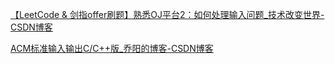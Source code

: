 [【LeetCode & 剑指offer刷题】熟悉OJ平台2：如何处理输入问题_技术改变世界-CSDN博客](https://blog.csdn.net/kk55guang2/article/details/86171914)

[ACM标准输入输出C/C++版_乔阳的博客-CSDN博客](https://blog.csdn.net/qiao1245/article/details/53020326?utm_medium=distribute.pc_relevant_t0.none-task-blog-BlogCommendFromMachineLearnPai2-1.channel_param&depth_1-utm_source=distribute.pc_relevant_t0.none-task-blog-BlogCommendFromMachineLearnPai2-1.channel_param)

